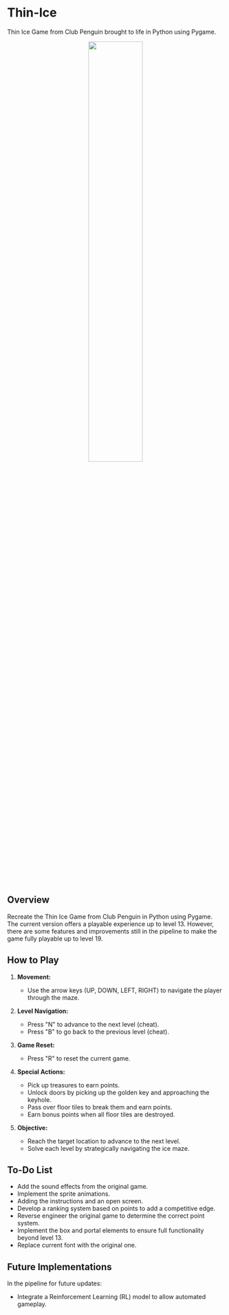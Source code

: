 # Thin-Ice

Thin Ice Game from Club Penguin brought to life in Python using Pygame.

<p align="center">
    <img width=50% src="https://github.com/vreabernardo/Thin-Ice/assets/45080358/355c9bba-0416-48e0-8173-d615a40fe309">
</p>

## Overview

Recreate the Thin Ice Game from Club Penguin in Python using Pygame. The current version offers a playable experience up to level 13. However, there are some features and improvements still in the pipeline to make the game fully playable up to level 19.

## How to Play

1. **Movement:**
   - Use the arrow keys (UP, DOWN, LEFT, RIGHT) to navigate the player through the maze.
     
3. **Level Navigation:**
   - Press "N" to advance to the next level (cheat).
   - Press "B" to go back to the previous level (cheat).
     
4. **Game Reset:**
   - Press "R" to reset the current game.
     
5. **Special Actions:**
   - Pick up treasures to earn points.
   - Unlock doors by picking up the golden key and approaching the keyhole.
   - Pass over floor tiles to break them and earn points.
   - Earn bonus points when all floor tiles are destroyed.

6. **Objective:**
   - Reach the target location to advance to the next level.
   - Solve each level by strategically navigating the ice maze.
     
## To-Do List

- Add the sound effects from the original game.
- Implement the sprite animations.
- Adding the instructions and an open screen.
- Develop a ranking system based on points to add a competitive edge.
- Reverse engineer the original game to determine the correct point system.
- Implement the box and portal elements to ensure full functionality beyond level 13.
- Replace current font with the original one.

## Future Implementations

In the pipeline for future updates:

- Integrate a Reinforcement Learning (RL) model to allow automated gameplay.


